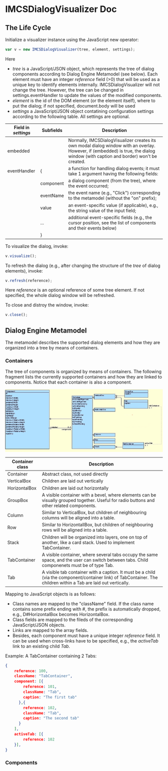 # IMCSDialogVisualizer Doc

## The Life Cycle

Initialize a visualizer instance using the JavaScript new operator:

```javascript
var v = new IMCSDialogVisualizer(tree, element, settings);
```
Here
- *tree* is a JavaScript/JSON object, which represents the tree of dialog components according to Dialog Engine Metamodel (see below).
         Each element must have an integer *reference* field (>0) that will be used as a unique key to identify elements internally.
         IMCSDialogVisualizer will not change the tree. However, the tree can be changed in settings.eventHandler to update the values of the modified components.
- *element* is the id of the DOM element (or the element itself), where to put the dialog; if not specified, document.body will be used</td></tr>
- *settings* a JavaScript/JSON object contatining configuration settings according to the following table. All settings are optional. 

|Field in *settings*|Subfields|Description|
|-----|-----------|---|
|embedded||Normally, IMCSDialogVisualizer creates its own modal dialog window with an overlay. However, if (embedded) is true, the dialog window (with caption and border) won't be created.
|eventHandler|{|a function for handling dialog events; it must take 1 argument having the following fields:|
|| component | a dialog component (from the tree), where the event occurred;|
|| eventName | the event name (e.g., "Click") corresponding to the metamodel (without the "on" prefix);|
|| value | an event-specific value (if applicable),  e.g., the string value of the input field;|
|| ... | additional event-specific fields (e.g., the cursor position, see the list of components and their events below)|
||}||

To visualize the dialog, invoke:
```javascript
v.visualize();
```

To refresh the dialog (e.g., after changing the structure of the *tree* of dialog elements), invoke:
```javascript
v.refresh(reference);
```
Here *reference* is an optional reference of some tree element. If not specified, the whole dialog window will be refreshed.

To close and distroy the window, invoke:
```javascript
v.close();
```

## Dialog Engine Metamodel
The metamodel describes the supported dialog elements and how they are organized into a tree by means of containers.

### Containers

The tree of components is organized by means of containers. The following fragment lists the currently supported containers and how they are linked
to components. Notice that each container is also a component. 


![Containers From Dialog Enginge Metamodel](https://raw.githubusercontent.com/LUMII-Syslab/imcs_dialogvisualizer/master/doc/containers.png)

|Container class|Description|
|---------------|-----------|
|Container|Abstract class, not used directly|
|VerticalBox|Children are laid out vertically|
|HorizontalBox|Children are laid out horizontally|
|GroupBox|A visible container with a bevel, where elements can be visually grouped together. Useful for radio buttons and other related components.|
|Column|Similar to VerticalBox, but children of neighbouring columns will be aligned into a table.|
|Row|Similar to HorizontallBox, but children of neighbouring rows will be aligned into a table.|
|Stack|Children will be organized into layers, one on top of another, like a card stack. Used to implement TabContainer.|
|TabContainer|A visible container, where several tabs occupy the same space, and the user can switch between tabs. Child componenets must be of type Tab.|
|Tab|A visible tab container with a caption. It must be a child (via the component/container link) of TabContainer. The children within a Tab are laid out vertically.|

Mapping to JavaScript objects is as follows:
* Class names are mapped to the "className" field. If the class name contains some prefix ending with #, the prefix is automatically dropped, e.g., D#HorizontalBox becomes HorizontalBox.
* Class fields are mapped to the fileds of the corresponding JavaScript/JSON objects.
* Links are mapped to the array fields. 
* Besides, each component must have a unique integer *reference* field. It can be used when cross-links have to be specified, e.g., the *activeTab* link to an existing child *Tab*.

Example:
A TabContainer containing 2 Tabs:
```json
{
    reference: 100,
    className: "TabContainer",
    component: [{
        reference: 101,
        className: "Tab",
        caption: "The first tab" 
      },{
        reference: 102,
        className: "Tab",
        caption: "The second tab" 
      }
    ],
    activeTab: [{
        reference: 102
    }],
}
```

### Components
